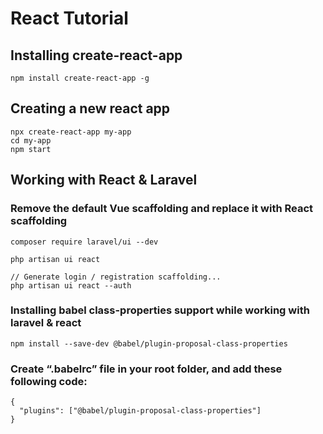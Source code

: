 # React Tutorial

## Installing create-react-app

	npm install create-react-app -g

## Creating a new react app

	npx create-react-app my-app
	cd my-app
	npm start

## Working with React & Laravel

### Remove the default Vue scaffolding and replace it with React scaffolding 

	composer require laravel/ui --dev

	php artisan ui react

	// Generate login / registration scaffolding...
	php artisan ui react --auth

### Installing babel class-properties support while working with laravel & react

	npm install --save-dev @babel/plugin-proposal-class-properties

### Create “.babelrc” file in your root folder, and add these following code:

	{
	  "plugins": ["@babel/plugin-proposal-class-properties"]
	}

